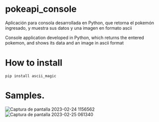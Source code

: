 # pokeapi_console

Aplicación para consola desarrollada en Python, que retorna el pokemón ingresado, y muestra sus datos y una imagen en formato ascii

Console application developed in Python, which returns the entered pokemon, and shows its data and an image in ascii format

# How to install

    pip install ascii_magic

# Samples.

![Captura de pantalla 2023-02-24 1156562](https://user-images.githubusercontent.com/52086707/221210418-022a591e-76a6-4d58-95bf-b3f60d9b3329.png)
![Captura de pantalla 2023-02-25 061340](https://user-images.githubusercontent.com/52086707/221349030-a4ddbdd4-fe8e-428a-a04c-65b0bf7d9c3d.png)
